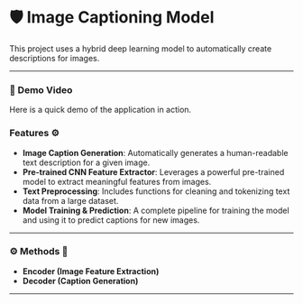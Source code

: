 # 🛡️ Image Captioning Model

This project uses a hybrid deep learning model to automatically create descriptions for images.

---

### 🎥 Demo Video

Here is a quick demo of the application in action.




### Features ⚙️

* **Image Caption Generation**: Automatically generates a human-readable text description for a given image.
* **Pre-trained CNN Feature Extractor**:  Leverages a powerful pre-trained model to extract meaningful features from images.
* **Text Preprocessing**:  Includes functions for cleaning and tokenizing text data from a large dataset.
* **Model Training & Prediction**: A complete pipeline for training the model and using it to predict captions for new images.

---

### ⚙️ Methods 🧠

* **Encoder (Image Feature Extraction)**
* **Decoder (Caption Generation)**

---


